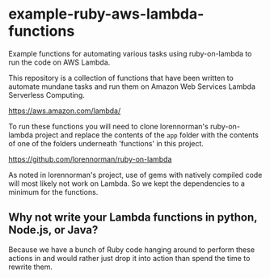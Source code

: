 # example-ruby-aws-lambda-functions
Example functions for automating various tasks using ruby-on-lambda to run the code on AWS Lambda.

This repository is a collection of functions that have been written to automate mundane tasks and run them on Amazon Web Services Lambda Serverless Computing.

https://aws.amazon.com/lambda/

To run these functions you will need to clone lorennorman's ruby-on-lambda project and replace the contents of the ```app``` folder with the contents of one of the folders underneath 'functions' in this project.

https://github.com/lorennorman/ruby-on-lambda

As noted in lorennorman's project, use of gems with natively compiled code will most likely not work on Lambda. So we kept the dependencies to a minimum for the functions.

## Why not write your Lambda functions in python, Node.js, or Java?

Because we have a bunch of Ruby code hanging around to perform these actions in and would rather just drop it into action than spend the time to rewrite them.
